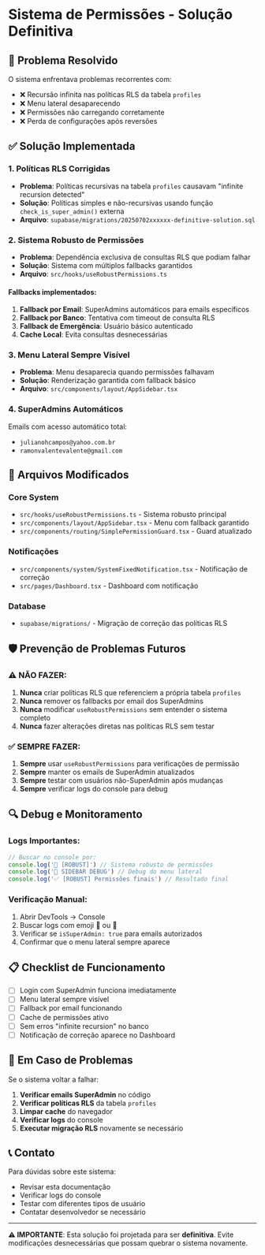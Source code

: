 # Sistema de Permissões - Solução Definitiva

## 🎯 Problema Resolvido

O sistema enfrentava problemas recorrentes com:
- ❌ Recursão infinita nas políticas RLS da tabela `profiles`
- ❌ Menu lateral desaparecendo
- ❌ Permissões não carregando corretamente
- ❌ Perda de configurações após reversões

## ✅ Solução Implementada

### 1. **Políticas RLS Corrigidas**
- **Problema**: Políticas recursivas na tabela `profiles` causavam "infinite recursion detected"
- **Solução**: Políticas simples e não-recursivas usando função `check_is_super_admin()` externa
- **Arquivo**: `supabase/migrations/20250702xxxxxx-definitive-solution.sql`

### 2. **Sistema Robusto de Permissões**
- **Problema**: Dependência exclusiva de consultas RLS que podiam falhar
- **Solução**: Sistema com múltiplos fallbacks garantidos
- **Arquivo**: `src/hooks/useRobustPermissions.ts`

#### Fallbacks implementados:
1. **Fallback por Email**: SuperAdmins automáticos para emails específicos
2. **Fallback por Banco**: Tentativa com timeout de consulta RLS
3. **Fallback de Emergência**: Usuário básico autenticado
4. **Cache Local**: Evita consultas desnecessárias

### 3. **Menu Lateral Sempre Visível**
- **Problema**: Menu desaparecia quando permissões falhavam
- **Solução**: Renderização garantida com fallback básico
- **Arquivo**: `src/components/layout/AppSidebar.tsx`

### 4. **SuperAdmins Automáticos**
Emails com acesso automático total:
- `julianohcampos@yahoo.com.br`
- `ramonvalentevalente@gmail.com`

## 🔧 Arquivos Modificados

### Core System
- `src/hooks/useRobustPermissions.ts` - Sistema robusto principal
- `src/components/layout/AppSidebar.tsx` - Menu com fallback garantido
- `src/components/routing/SimplePermissionGuard.tsx` - Guard atualizado

### Notificações
- `src/components/system/SystemFixedNotification.tsx` - Notificação de correção
- `src/pages/Dashboard.tsx` - Dashboard com notificação

### Database
- `supabase/migrations/` - Migração de correção das políticas RLS

## 🛡️ Prevenção de Problemas Futuros

### ⚠️ NÃO FAZER:
1. **Nunca** criar políticas RLS que referenciem a própria tabela `profiles`
2. **Nunca** remover os fallbacks por email dos SuperAdmins
3. **Nunca** modificar `useRobustPermissions` sem entender o sistema completo
4. **Nunca** fazer alterações diretas nas políticas RLS sem testar

### ✅ SEMPRE FAZER:
1. **Sempre** usar `useRobustPermissions` para verificações de permissão
2. **Sempre** manter os emails de SuperAdmin atualizados
3. **Sempre** testar com usuários não-SuperAdmin após mudanças
4. **Sempre** verificar logs do console para debug

## 🔍 Debug e Monitoramento

### Logs Importantes:
```javascript
// Buscar no console por:
console.log('🔐 [ROBUST]') // Sistema robusto de permissões
console.log('🎯 SIDEBAR DEBUG') // Debug do menu lateral
console.log('✅ [ROBUST] Permissões finais') // Resultado final
```

### Verificação Manual:
1. Abrir DevTools → Console
2. Buscar logs com emoji 🔐 ou 🎯
3. Verificar se `isSuperAdmin: true` para emails autorizados
4. Confirmar que o menu lateral sempre aparece

## 📋 Checklist de Funcionamento

- [ ] Login com SuperAdmin funciona imediatamente
- [ ] Menu lateral sempre visível
- [ ] Fallback por email funcionando
- [ ] Cache de permissões ativo
- [ ] Sem erros "infinite recursion" no banco
- [ ] Notificação de correção aparece no Dashboard

## 🚨 Em Caso de Problemas

Se o sistema voltar a falhar:

1. **Verificar emails SuperAdmin** no código
2. **Verificar políticas RLS** da tabela `profiles`
3. **Limpar cache** do navegador
4. **Verificar logs** do console
5. **Executar migração RLS** novamente se necessário

## 📞 Contato

Para dúvidas sobre este sistema:
- Revisar esta documentação
- Verificar logs do console
- Testar com diferentes tipos de usuário
- Contatar desenvolvedor se necessário

---

**⚠️ IMPORTANTE**: Esta solução foi projetada para ser **definitiva**. Evite modificações desnecessárias que possam quebrar o sistema novamente.